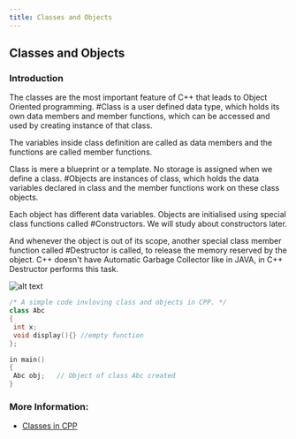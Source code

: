 ```yaml
---
title: Classes and Objects
---
```

## Classes and Objects

### Introduction
The classes are the most important feature of C++ that leads to Object Oriented programming. #Class is a user defined data type, which holds its own data members and member functions, which can be accessed and used by creating instance of that class.

The variables inside class definition are called as data members and the functions are called member functions.

Class is mere a blueprint or a template. No storage is assigned when we define a class. #Objects are instances of class, which holds the data variables declared in class and the member functions work on these class objects.

Each object has different data variables. Objects are initialised using special class functions called #Constructors. We will study about constructors later.

And whenever the object is out of its scope, another special class member function called #Destructor is called, to release the memory reserved by the object. C++ doesn't have Automatic Garbage Collector like in JAVA, in C++ Destructor performs this task.

![alt text](https://www.google.co.in/url?sa=i&rct=j&q=&esrc=s&source=images&cd=&cad=rja&uact=8&ved=0ahUKEwi7t4Gj8ZjXAhVJNY8KHZQFDcwQjRwIBw&url=https%3A%2F%2Fdevelopers.google.com%2Fedu%2Fc%2B%2B%2Fnext-steps&psig=AOvVaw2K1B8zemD8QpfoPKEnp7nZ&ust=1509471389342106)

```cpp
/* A simple code invloving class and objects in CPP. */
class Abc
{
 int x;
 void display(){} //empty function
};

in main()
{
 Abc obj;   // Object of class Abc created
}

```

### More Information:
- <a href='https://en.wikipedia.org/wiki/C%2B%2B_classes' target='_blank' rel='nofollow'>Classes in CPP</a>
